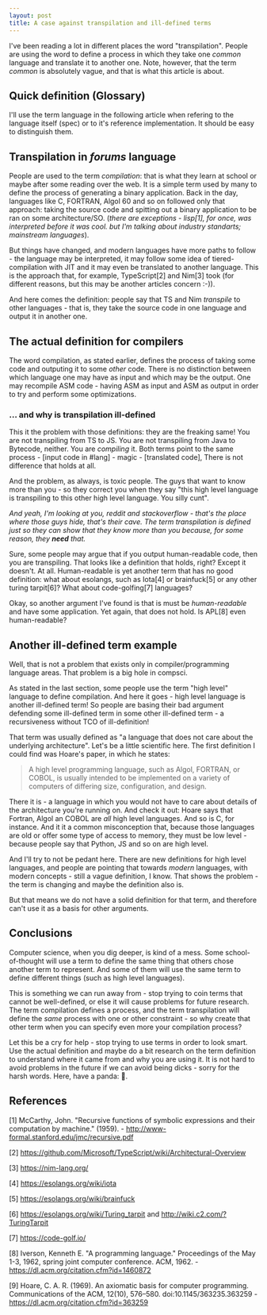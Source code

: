 ```yaml
---
layout: post
title: A case against transpilation and ill-defined terms
---
```


I've been reading a lot in different places the word "transpilation". People are using the word to define a process in which they take one *common* language and translate it to another one. Note, however, that the term *common* is absolutely vague, and that is what this article is about.

## Quick definition (Glossary)

I'll use the term language in the following article when refering to the language itself (spec) or to it's reference implementation. It should be easy to distinguish them.

## Transpilation in *forums* language

People are used to the term *compilation*: that is what they learn at school or maybe after some reading over the web. It is a simple term used by many to define the process of generating a binary application. Back in the day, languages like C, FORTRAN, Algol 60 and so on followed only that approach: taking the source code and spitting out a binary application to be ran on some architecture/SO. (*there are exceptions - lisp[1], for once, was interpreted before it was cool. but I'm talking about industry standarts; mainstream languages*).

But things have changed, and modern languages have more paths to follow - the language may be interpreted, it may follow some idea of tiered-compilation with JIT and it may even be translated to another language. This is the approach that, for example, TypeScript[2] and Nim[3] took (for different reasons, but this may be another articles concern :-)).

And here comes the definition: people say that TS and Nim *transpile* to other languages - that is, they take the source code in one language and output it in another one. 

## The actual definition for compilers

The word compilation, as stated earlier, defines the process of taking some code and outputing it to some *other* code. There is no distinction between which language one may have as input and which may be the output. One may recompile ASM code - having ASM as input and ASM as output in order to try and perform some optimizations. 

### ... and why is transpilation ill-defined

This it the problem with those definitions: they are the freaking same! You are not transpiling from TS to JS. You are not transpiling from Java to Bytecode, neither. You are *compiling* it.  Both terms point to the same process - [input code in #lang] - magic - [translated code], There is not difference that holds at all.

And the problem, as always, is toxic people. The guys that want to know more than you - so they correct you when they say "this high level language is transpiling to this other high level language. You silly cunt". 

*And yeah, I'm looking at you, reddit and stackoverflow - that's the place where those guys hide, that's their cave. The term transpilation is defined just so they can show that they know more than you because, for some reason, they **need** that.*

Sure, some people may argue that if you output human-readable code, then you are transpiling. That looks like a definition that holds, right? Except it doesn't. At all. Human-readable is yet another term that has no good definition: what about esolangs, such as Iota[4] or brainfuck[5] or any other turing tarpit[6]? What about code-golfing[7] languages? 

Okay, so another argument I've found is that is must be *human-readable* and have some application. Yet again, that does not hold. Is APL[8] even human-readable? 

## Another ill-defined term example

Well, that is not a problem that exists only in compiler/programming language areas. That problem is a big hole in compsci. 

As stated in the last section, some people use the term "high level" language to define compilation. And here it goes - high level language is another ill-defined term! So people are basing their bad argument defending some ill-defined term in some other ill-defined term - a recursiveness without TCO of ill-definition!

That term was usually defined as "a language that does not care about the underlying architecture". Let's be a little scientific here. The first definition I could find was Hoare's paper, in which he states:

> A high level programming language, such as Algol, FORTRAN, or COBOL, is usually intended to be implemented on a  variety of computers of differing size, configuration, and design. 

There it is - a language in which you would not have to care about details of the architecture you're running on. And check it out: Hoare says that Fortran, Algol an COBOL are *all* high level languages. And so is C, for instance. And it it a common misconception that, because those languages are old or offer some type of access to memory, they must be low level - because people say that Python, JS and so on are high level.

And I'll try to not be pedant here. There are new definitions for high level languages, and people are pointing that towards *modern* languages, with modern concepts - still a vague definition, I know. That shows the problem - the term is changing and maybe the definition also is. 

But that means we do not have a solid definition for that term, and therefore can't use it as a basis for other arguments. 

## Conclusions

Computer science, when you dig deeper, is kind of a mess. Some school-of-thought will use a term to define the same thing that others chose another term to represent. And some of them will use the same term to define different things (such as high level languages). 

This is something we can run away from - stop trying to coin terms that cannot be well-defined, or else it will cause problems for future research. The term compilation defines a process, and the term transpilation will define the *same* process with one or other constraint - so why create that other term when you can specify even more your compilation process?

Let this be a cry for help - stop trying to use terms in order to look smart. Use the actual definition and maybe do a bit research on the term definition to understand where it came from and why you are using it. It is not hard to avoid problems in the future if we can avoid being dicks - sorry for the harsh words. Here, have a panda: 🐼.

## References

[1] McCarthy, John. "Recursive functions of symbolic expressions and their computation by machine." (1959). - http://www-formal.stanford.edu/jmc/recursive.pdf

[2] https://github.com/Microsoft/TypeScript/wiki/Architectural-Overview

[3] https://nim-lang.org/

[4] https://esolangs.org/wiki/iota

[5] https://esolangs.org/wiki/brainfuck

[6] https://esolangs.org/wiki/Turing_tarpit and http://wiki.c2.com/?TuringTarpit

[7] https://code-golf.io/

[8] Iverson, Kenneth E. "A programming language." Proceedings of the May 1-3, 1962, spring joint computer conference. ACM, 1962. - https://dl.acm.org/citation.cfm?id=1460872

[9] Hoare, C. A. R. (1969). An axiomatic basis for computer programming. Communications of the ACM, 12(10), 576–580. doi:10.1145/363235.363259 - https://dl.acm.org/citation.cfm?id=363259
